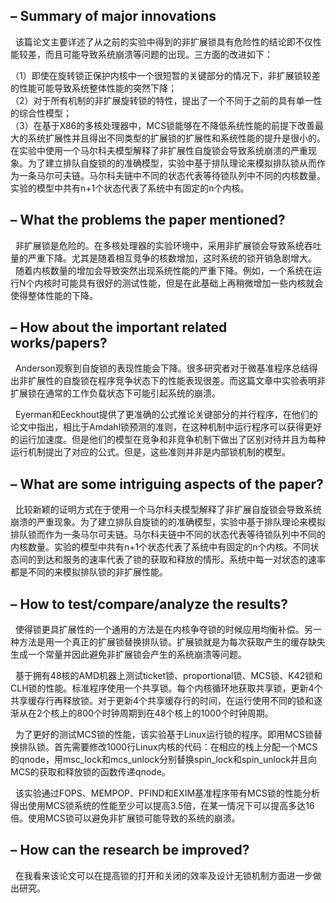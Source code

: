 <h2>– Summary of major innovations</h2>

<p>   
&nbsp;&nbsp;该篇论文主要详述了从之前的实验中得到的非扩展锁具有危险性的结论即不仅性能较差，而且可能导致系统崩溃等问题的出现。三方面的改进如下：
<div>（1）即使在旋转锁正保护内核中一个很短暂的关键部分的情况下，非扩展锁较差的性能可能导致系统整体性能的突然下降；</div>
<div>（2）对于所有机制的非扩展旋转锁的特性，提出了一个不同于之前的具有单一性的综合性模型；</div>
<div>（3）在基于X86的多核处理器中，MCS锁能够在不降低系统性能的前提下改善最大的系统扩展性并且得出不同类型的扩展锁的扩展性和系统性能的提升是很小的。</div>
   在实验中使用一个马尔科夫模型解释了非扩展性自旋锁会导致系统崩溃的严重现象。为了建立排队自旋锁的的准确模型，实验中基于排队理论来模拟排队锁从而作为一条马尔可夫链。马尔科夫链中不同的状态代表等待锁队列中不同的内核数量。实验的模型中共有n+1个状态代表了系统中有固定的n个内核。
</p>

<h2>– What the problems the paper mentioned?</h2>

<p>
&nbsp;&nbsp;非扩展锁是危险的。在多核处理器的实验环境中，采用非扩展锁会导致系统吞吐量的严重下降。尤其是随着相互竞争的核数增加，这时系统的锁开销急剧增大。
&nbsp;&nbsp;随着内核数量的增加会导致突然出现系统性能的严重下降。例如，一个系统在运行N个内核时可能具有很好的测试性能，但是在此基础上再稍微增加一些内核就会使得整体性能的下降。
</p>

<h2>– How about the important related works/papers?</h2>

<p>
&nbsp;&nbsp;Anderson观察到自旋锁的表现性能会下降。很多研究者对于微基准程序总结得出非扩展性的自旋锁在程序竞争状态下的性能表现很差。而这篇文章中实验表明非扩展锁在通常的工作负载状态下可能引起系统的崩溃。

&nbsp;&nbsp;Eyerman和Eeckhout提供了更准确的公式推论关键部分的并行程序，在他们的论文中指出，相比于Amdahl锁预测的准则，在这种机制中运行程序可以获得更好的运行加速度。但是他们的模型在竞争和非竞争机制下做出了区别对待并且为每种运行机制提出了对应的公式。但是，这些准则并非是内部锁机制的模型。
</p>

<h2>– What are some intriguing aspects of the paper?</h2>

<p>
&nbsp;&nbsp;比较新颖的证明方式在于使用一个马尔科夫模型解释了非扩展自旋锁会导致系统崩溃的严重现象。为了建立排队自旋锁的的准确模型，实验中基于排队理论来模拟排队锁而作为一条马尔可夫链。马尔科夫链中不同的状态代表等待锁队列中不同的内核数量。实验的模型中共有n+1个状态代表了系统中有固定的n个内核。不同状态间的到达和服务的速率代表了锁的获取和释放的情形。系统中每一对状态的速率都是不同的来模拟排队锁的非扩展性能。
</p>

<h2>– How to test/compare/analyze the results?</h2>

<p>
&nbsp;&nbsp;使得锁更具扩展性的一个通用的方法是在内核争夺锁的时候应用均衡补偿。另一种方法是用一个真正的扩展锁替换排队锁。扩展锁就是为每次获取产生的缓存缺失生成一个常量并因此避免非扩展锁会产生的系统崩溃等问题。

&nbsp;&nbsp;基于拥有48核的AMD机器上测试ticket锁、proportional锁、MCS锁、K42锁和CLH锁的性能。标准程序使用一个共享锁。每个内核循环地获取共享锁，更新4个共享缓存行再释放锁。对于更新4个共享缓存行的时间，在运行使用不同的锁和逐渐从在2个核上的800个时钟周期到在48个核上的1000个时钟周期。

&nbsp;&nbsp;为了更好的测试MCS锁的性能，该实验基于Linux运行锁的程序。即用MCS锁替换排队锁。首先需要修改1000行Linux内核的代码：在相应的栈上分配一个MCS的qnode，用msc_lock和mcs_unlock分别替换spin_lock和spin_unlock并且向MCS的获取和释放锁的函数传递qnode。

&nbsp;&nbsp;该实验通过FOPS、MEMPOP、PFIND和EXIM基准程序带有MCS锁的性能分析得出使用MCS锁系统的性能至少可以提高3.5倍，在某一情况下可以提高多达16倍。使用MCS锁可以避免非扩展锁可能导致的系统的崩溃。
</p>

<h2>– How can the research be improved?</h2>

<p>
&nbsp;&nbsp;在我看来该论文可以在提高锁的打开和关闭的效率及设计无锁机制方面进一步做出研究。
</p>
